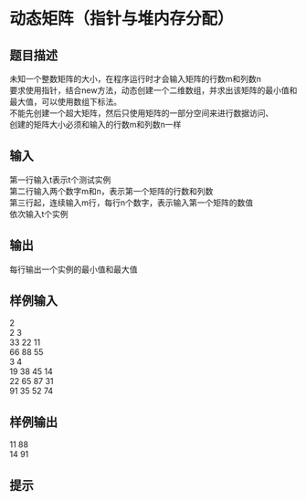 # 动态矩阵（指针与堆内存分配）  
  
## 题目描述  
未知一个整数矩阵的大小，在程序运行时才会输入矩阵的行数m和列数n  
要求使用指针，结合new方法，动态创建一个二维数组，并求出该矩阵的最小值和最大值，可以使用数组下标法。  
不能先创建一个超大矩阵，然后只使用矩阵的一部分空间来进行数据访问、  
创建的矩阵大小必须和输入的行数m和列数n一样  
## 输入  
第一行输入t表示t个测试实例  
第二行输入两个数字m和n，表示第一个矩阵的行数和列数  
第三行起，连续输入m行，每行n个数字，表示输入第一个矩阵的数值  
依次输入t个实例  
  
## 输出  
每行输出一个实例的最小值和最大值  
  
  
## 样例输入  
2  
2 3  
33 22 11  
66 88 55  
3 4  
19 38 45 14  
22 65 87 31  
91 35 52 74  
## 样例输出  
11 88  
14 91  
## 提示  
  
